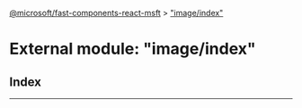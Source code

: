 [@microsoft/fast-components-react-msft](../README.md) > ["image/index"](../modules/_image_index_.md)

# External module: "image/index"

## Index

---

